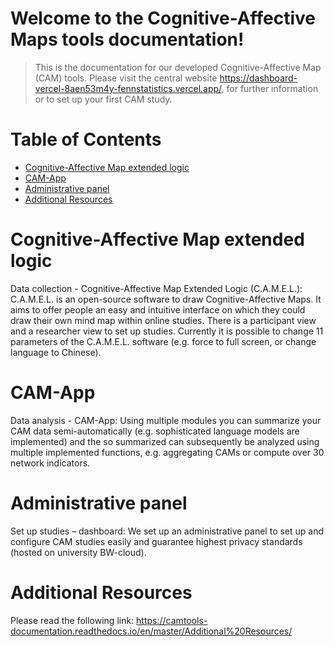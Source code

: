 Welcome to the Cognitive-Affective Maps tools documentation!
===============================================

<!-- 
[![Documentation Status](https://readthedocs.org/projects/example-mkdocs-basic/badge/?version=latest)](https://example-mkdocs-basic.readthedocs.io/en/latest/?badge=latest)
 -->

 > This is the documentation for our developed Cognitive-Affective Map (CAM) tools. Please visit the central website <a href="https://dashboard-vercel-8aen53m4y-fennstatistics.vercel.app/" target="_blank">https://dashboard-vercel-8aen53m4y-fennstatistics.vercel.app/</a>, for further information or to set up your first CAM study.


# Table of Contents

- [Cognitive-Affective Map extended logic](#cognitive-affective-map-extended-logic)
- [CAM-App](#cam-app)
- [Administrative panel](#administrative-panel)
- [Additional Resources](#additional-resources)


# Cognitive-Affective Map extended logic

Data collection - Cognitive-Affective Map Extended Logic (C.A.M.E.L.): C.A.M.E.L. is an open-source software to draw Cognitive-Affective Maps. It aims to offer people an easy and intuitive interface on which they could draw their own mind map within online studies. There is a participant view and a researcher view to set up studies. Currently it is possible to change 11 parameters of the C.A.M.E.L. software (e.g. force to full screen, or change language to Chinese).




# CAM-App

Data analysis - CAM-App: Using multiple modules you can summarize your CAM data semi-automatically (e.g. sophisticated language models are implemented) and the so summarized can subsequently be analyzed using multiple implemented functions, e.g. aggregating CAMs or compute over 30 network indicators. 

# Administrative panel

Set up studies – dashboard: We set up an administrative panel to set up and configure CAM studies easily and guarantee highest privacy standards (hosted on university BW-cloud).


# Additional Resources

Please read the following link: <a href="https://camtools-documentation.readthedocs.io/en/master/Additional%20Resources/" target="_blank">https://camtools-documentation.readthedocs.io/en/master/Additional%20Resources/</a>
